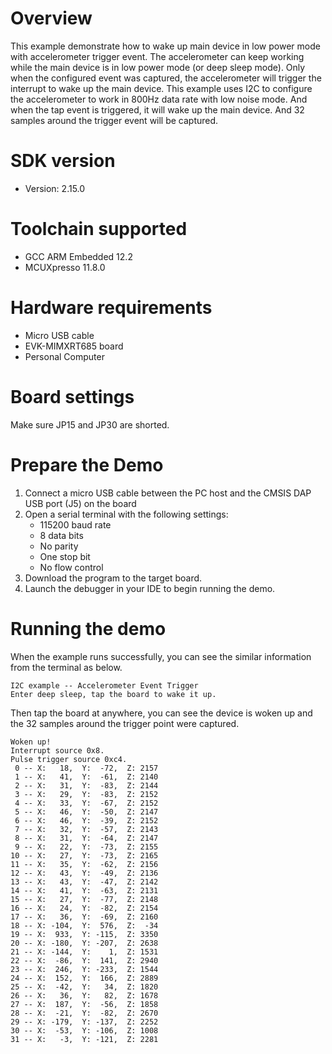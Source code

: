 Overview
========
This example demonstrate how to wake up main device in low power mode with accelerometer trigger event.
The accelerometer can keep working while the main device is in low power mode (or deep sleep mode).
Only when the configured event was captured, the accelerometer will trigger the interrupt to wake up
the main device.
This example uses I2C to configure the accelerometer to work in 800Hz data rate with low noise mode.
And when the tap event is triggered, it will wake up the main device. And 32 samples around the trigger
event will be captured.

SDK version
===========
- Version: 2.15.0

Toolchain supported
===================
- GCC ARM Embedded  12.2
- MCUXpresso  11.8.0

Hardware requirements
=====================
- Micro USB cable
- EVK-MIMXRT685 board
- Personal Computer

Board settings
==============
Make sure JP15 and JP30 are shorted.

Prepare the Demo
================
1.  Connect a micro USB cable between the PC host and the CMSIS DAP USB port (J5) on the board
2.  Open a serial terminal with the following settings:
    - 115200 baud rate
    - 8 data bits
    - No parity
    - One stop bit
    - No flow control
3.  Download the program to the target board.
4.  Launch the debugger in your IDE to begin running the demo.

Running the demo
================
When the example runs successfully, you can see the similar information from the terminal as below.

~~~~~~~~~~~~~~~~~~~~~~~~~~~~
I2C example -- Accelerometer Event Trigger
Enter deep sleep, tap the board to wake it up.
~~~~~~~~~~~~~~~~~~~~~~~~~~~~

Then tap the board at anywhere, you can see the device is woken up and the 32 samples around the
trigger point were captured.

~~~~~~~~~~~~~~~~~~~~~~~~~~~~
Woken up!
Interrupt source 0x8.
Pulse trigger source 0xc4.
 0 -- X:   18,  Y:  -72,  Z: 2157
 1 -- X:   41,  Y:  -61,  Z: 2140
 2 -- X:   31,  Y:  -83,  Z: 2144
 3 -- X:   29,  Y:  -83,  Z: 2152
 4 -- X:   33,  Y:  -67,  Z: 2152
 5 -- X:   46,  Y:  -50,  Z: 2147
 6 -- X:   46,  Y:  -39,  Z: 2152
 7 -- X:   32,  Y:  -57,  Z: 2143
 8 -- X:   31,  Y:  -64,  Z: 2147
 9 -- X:   22,  Y:  -73,  Z: 2155
10 -- X:   27,  Y:  -73,  Z: 2165
11 -- X:   35,  Y:  -62,  Z: 2156
12 -- X:   43,  Y:  -49,  Z: 2136
13 -- X:   43,  Y:  -47,  Z: 2142
14 -- X:   41,  Y:  -63,  Z: 2131
15 -- X:   27,  Y:  -77,  Z: 2148
16 -- X:   24,  Y:  -82,  Z: 2154
17 -- X:   36,  Y:  -69,  Z: 2160
18 -- X: -104,  Y:  576,  Z:  -34
19 -- X:  933,  Y: -115,  Z: 3350
20 -- X: -180,  Y: -207,  Z: 2638
21 -- X: -144,  Y:    1,  Z: 1531
22 -- X:  -86,  Y:  141,  Z: 2940
23 -- X:  246,  Y: -233,  Z: 1544
24 -- X:  152,  Y:  166,  Z: 2889
25 -- X:  -42,  Y:   34,  Z: 1820
26 -- X:   36,  Y:   82,  Z: 1678
27 -- X:  187,  Y:  -56,  Z: 1858
28 -- X:  -21,  Y:  -82,  Z: 2670
29 -- X: -179,  Y: -137,  Z: 2252
30 -- X:  -53,  Y: -106,  Z: 1008
31 -- X:   -3,  Y: -121,  Z: 2281
~~~~~~~~~~~~~~~~~~~~~~~~~~~~
